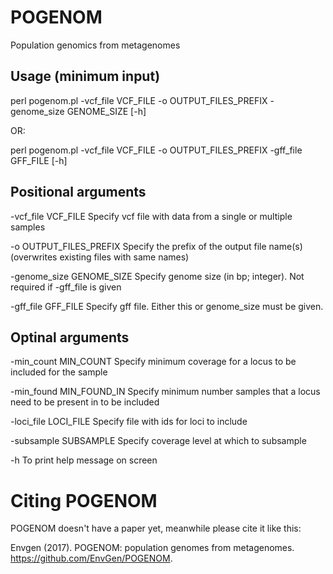 # POGENOM
Population genomics from metagenomes



## Usage (minimum input)

perl pogenom.pl -vcf_file VCF_FILE -o OUTPUT_FILES_PREFIX -genome_size GENOME_SIZE [-h]

OR:

perl pogenom.pl -vcf_file VCF_FILE -o OUTPUT_FILES_PREFIX -gff_file GFF_FILE [-h]



## Positional arguments

-vcf_file VCF_FILE          Specify vcf file with data from a single or multiple samples

-o OUTPUT_FILES_PREFIX		Specify the prefix of the output file name(s) (overwrites existing files with same names)

-genome_size GENOME_SIZE    Specify genome size (in bp; integer). Not required if -gff_file is given

-gff_file GFF_FILE          Specify gff file. Either this or genome_size must be given.



## Optinal arguments

-min_count MIN_COUNT        Specify minimum coverage for a locus to be included for the sample

-min_found MIN_FOUND_IN     Specify minimum number samples that a locus need to be present in to be included

-loci_file LOCI_FILE        Specify file with ids for loci to include

-subsample SUBSAMPLE        Specify coverage level at which to subsample

-h							To print help message on screen


# Citing POGENOM

POGENOM doesn't have a paper yet, meanwhile please cite it like this:

Envgen (2017). POGENOM: population genomes from metagenomes. https://github.com/EnvGen/POGENOM.

